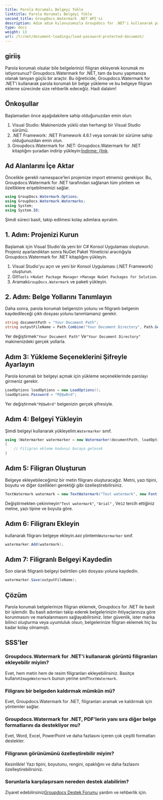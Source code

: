 ```yaml
---
title: Parola Korumalı Belgeyi Yükle
linktitle: Parola Korumalı Belgeyi Yükle
second_title: GroupDocs.Watermark .NET API'si
description: Adım adım kılavuzumuzla Groupdocs for .NET'i kullanarak parola korumalı belgelere nasıl filigran ekleyeceğinizi öğrenin. Dosyalarınızı kolayca güvence altına alın ve markalayın.
type: docs
weight: 13
url: /tr/net/document-loadings/load-password-protected-document/
---
```

## giriiş
Parola korumalı olsalar bile belgelerinizi filigran ekleyerek korumak mı istiyorsunuz? Groupdocs.Watermark for .NET, tam da bunu yapmanıza olanak tanıyan güçlü bir araçtır. Bu öğreticide, Groupdocs.Watermark for .NET'i kullanarak parola korumalı bir belge yükleme ve bu belgeye filigran ekleme sürecinde size rehberlik edeceğiz. Hadi dalalım!
## Önkoşullar
Başlamadan önce aşağıdakilere sahip olduğunuzdan emin olun:
1. Visual Studio: Makinenizde yüklü olan herhangi bir Visual Studio sürümü.
2. .NET Framework: .NET Framework 4.6.1 veya sonraki bir sürüme sahip olduğunuzdan emin olun.
3. Groupdocs.Watermark for .NET: Groupdocs.Watermark for .NET kitaplığını şuradan indirip yükleyin:[İndirme: {link](https://releases.groupdocs.com/Watermark/net/).
## Ad Alanlarını İçe Aktar
Öncelikle gerekli namespace’leri projemize import etmemiz gerekiyor. Bu, Groupdocs.Watermark for .NET tarafından sağlanan tüm yöntem ve özelliklere erişebilmemizi sağlar.
```csharp
using GroupDocs.Watermark.Options;
using GroupDocs.Watermark.Watermarks;
using System;
using System.IO;
```
Şimdi süreci basit, takip edilmesi kolay adımlara ayıralım.
## 1. Adım: Projenizi Kurun
Başlamak için Visual Studio'da yeni bir C# Konsol Uygulaması oluşturun. Projeniz ayarlandıktan sonra NuGet Paket Yöneticisi aracılığıyla Groupdocs.Watermark for .NET kitaplığını yükleyin.
1. Visual Studio'yu açın ve yeni bir Konsol Uygulaması (.NET Framework) oluşturun.
2.  Git`Tools` >`NuGet Package Manager` >`Manage NuGet Packages for Solution`.
3.  Aramak`GroupDocs.Watermark` ve paketi yükleyin.
## 2. Adım: Belge Yollarını Tanımlayın
Daha sonra, parola korumalı belgenizin yolunu ve filigranlı belgenin kaydedileceği çıktı dosyası yolunu tanımlamanız gerekir.
```csharp
string documentPath = "Your Document Path";
string outputFileName = Path.Combine("Your Document Directory", Path.GetFileName(documentPath));
```
 Yer değiştirmek`"Your Document Path"` Ve`"Your Document Directory"` makinenizdeki gerçek yollarla.
## Adım 3: Yükleme Seçeneklerini Şifreyle Ayarlayın
Parola korumalı bir belgeyi açmak için yükleme seçeneklerinde parolayı girmeniz gerekir.
```csharp
LoadOptions loadOptions = new LoadOptions();
loadOptions.Password = "P@$w0rd";
```
 Yer değiştirmek`"P@$w0rd"` belgenizin gerçek şifresiyle.
## Adım 4: Belgeyi Yükleyin
 Şimdi belgeyi kullanarak yükleyelim.`Watermarker` sınıf.
```csharp
using (Watermarker watermarker = new Watermarker(documentPath, loadOptions))
{
    // Filigran ekleme kodunuz buraya gelecek
}
```
## Adım 5: Filigran Oluşturun
Belgeye ekleyebileceğimiz bir metin filigranı oluşturacağız. Metni, yazı tipini, boyutu ve diğer özellikleri gerektiği gibi özelleştirebilirsiniz.
```csharp
TextWatermark watermark = new TextWatermark("Test watermark", new Font("Arial", 12));
```
 Değiştirmekten çekinmeyin`"Test watermark"`, `"Arial"` , Ve`12` tercih ettiğiniz metne, yazı tipine ve boyuta göre.
## Adım 6: Filigranı Ekleyin
 kullanarak filigranı belgeye ekleyin.`Add` yöntemi`Watermarker` sınıf.
```csharp
watermarker.Add(watermark);
```
## Adım 7: Filigranlı Belgeyi Kaydedin
Son olarak filigranlı belgeyi belirtilen çıktı dosyası yoluna kaydedin.
```csharp
watermarker.Save(outputFileName);
```
## Çözüm
Parola korumalı belgelerinize filigran eklemek, Groupdocs for .NET ile basit bir işlemdir. Bu basit adımları takip ederek belgelerinizin ihtiyaçlarınıza göre korunmasını ve markalanmasını sağlayabilirsiniz. İster güvenlik, ister marka bilinci oluşturma veya uyumluluk olsun, belgelerinize filigran eklemek hiç bu kadar kolay olmamıştı.
## SSS'ler
### Groupdocs.Watermark for .NET'i kullanarak görüntü filigranları ekleyebilir miyim?
 Evet, hem metin hem de resim filigranları ekleyebilirsiniz. Basitçe kullanın`ImageWatermark` bunun yerine sınıf`TextWatermark`.
### Filigranı bir belgeden kaldırmak mümkün mü?
Evet, Groupdocs.Watermark for .NET, filigranları aramak ve kaldırmak için yöntemler sağlar.
### Groupdocs.Watermark for .NET, PDF'lerin yanı sıra diğer belge formatlarını da destekliyor mu?
Evet, Word, Excel, PowerPoint ve daha fazlasını içeren çok çeşitli formatları destekler.
### Filigranın görünümünü özelleştirebilir miyim?
Kesinlikle! Yazı tipini, boyutunu, rengini, opaklığını ve daha fazlasını özelleştirebilirsiniz.
### Sorunlarla karşılaşırsam nereden destek alabilirim?
 Ziyaret edebilirsiniz[Groupdocs Destek Forumu](https://forum.groupdocs.com/c/watermark/19) yardım ve rehberlik için.